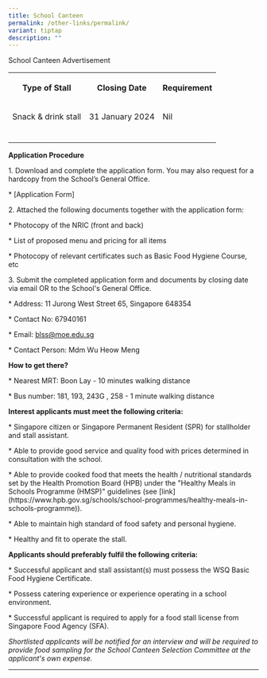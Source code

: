 ```yaml
---
title: School Canteen
permalink: /other-links/permalink/
variant: tiptap
description: ""
---
```

<p>School Canteen Advertisement</p><table><tbody><tr><th rowspan="1" colspan="1"><p>Type of Stall</p></th><th rowspan="1" colspan="1"><p>Closing Date</p></th><th rowspan="1" colspan="1"><p>Requirement</p></th></tr><tr><td rowspan="1" colspan="1"><p>Snack &amp; drink stall</p></td><td rowspan="1" colspan="1"><p>31 January 2024</p></td><td rowspan="1" colspan="1"><p>Nil</p></td></tr><tr><td rowspan="1" colspan="1"><p></p></td><td rowspan="1" colspan="1"><p></p></td><td rowspan="1" colspan="1"><p></p></td></tr></tbody></table><p><strong>Application Procedure</strong></p><p></p><p>1. Download and complete the application form. You may also request for a hardcopy from the School’s General Office.</p><p><a rel="noopener noreferrer nofollow" target="_blank">* [Application Form]</a></p><p></p><p>2. Attached the following documents together with the application form:</p><p>* Photocopy of the NRIC (front and back)</p><p>* List of proposed menu and pricing for all items</p><p>* Photocopy of relevant certificates such as Basic Food Hygiene Course, etc</p><p></p><p>3. Submit the completed application form and documents by closing date via email OR to the School's General Office.</p><p></p><p>* Address: 11 Jurong West Street 65, Singapore 648354</p><p>* Contact No: 67940161</p><p>* Email: <a href="mailto:blss@moe.edu.sg" rel="noopener noreferrer nofollow" target="_blank"><u>blss@moe.edu.sg</u></a></p><p>* Contact Person: Mdm Wu Heow Meng</p><p></p><p><strong>How to get there?</strong></p><p>* Nearest MRT: Boon Lay - 10 minutes walking distance</p><p>* Bus number: 181, 193, 243G , 258 - 1 minute walking distance</p><p></p><p><strong>Interest applicants must meet the following criteria:</strong></p><p><a rel="noopener noreferrer nofollow" target="_blank">* Singapore citizen or Singapore Permanent Resident (SPR) for stallholder and stall assistant.</a></p><p>* Able to provide good service and quality food with prices determined in consultation with the school.</p><p>* Able to provide cooked food that meets the health / nutritional standards set by the Health Promotion Board (HPB) under the "Healthy Meals in Schools Programme (HMSP)" guidelines (see [link](<a rel="noopener noreferrer nofollow" target="_blank">https://www.hpb.gov.sg/schools/school-programmes/healthy-meals-in-schools-programme</a>)).</p><p>* Able to maintain high standard of food safety and personal hygiene.</p><p>* Healthy and fit to operate the stall.</p><p></p><p></p><p><strong>Applicants should preferably fulfil the following criteria:</strong></p><p>* Successful applicant and stall assistant(s) must possess the WSQ Basic Food Hygiene Certificate.</p><p>* Possess catering experience or experience operating in a school environment.</p><p>* Successful applicant is required to apply for a food stall license from Singapore Food Agency (SFA).</p><p></p><p><em>Shortlisted applicants will be notified for an interview and will be required to provide food sampling for the School Canteen Selection Committee at the applicant's own expense.</em></p><hr><p></p>